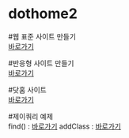 # dothome2

#웹 표준 사이트 만들기<br/>
<a href="https://limnangman96.github.io/dothome1/webstandard/index.html">바로가기</a>

#반응형 사이트 만들기<br/>
<a href="https://limnangman96.github.io/dothome1/responsive/index.html">바로가기</a>

#닷홈 사이트<br/>
<a href="https://limnangman96.github.io/dothome1">바로가기</a>

#제이쿼리 예제<br/>
find() : <a href="https://limnangman96.github.io/dothome1/jquery/jquery04_find(2).html">바로가기</a>
addClass : <a href="https://limnangman96.github.io/dothome1/jquery/jquery06_addClass(2).html">바로가기</a>

